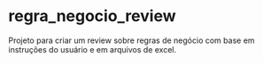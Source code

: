 # regra_negocio_review
Projeto para criar um review sobre regras de negócio com base em instruções do usuário e em arquivos de excel.
